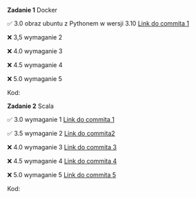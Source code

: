 **Zadanie 1** Docker

:white_check_mark: 3.0 obraz ubuntu z Pythonem w wersji 3.10 [Link do commita 1](https://github.com/OpalinskiJakub/EBIZNES/commit/4438ac05ca976a2549aae0b7a5c839c4c2205133)

:x: 3,5 wymaganie 2

:x: 4.0 wymaganie 3 

:x: 4.5 wymaganie 4 

:x: 5.0 wymaganie 5 


Kod: 

**Zadanie 2** Scala

:white_check_mark: 3.0 wymaganie 1 [Link do commita 1](https://github.com/OpalinskiJakub/EBIZNES/commit/d2047b4ceab02af06c36db166a960398bdd645b7)

:white_check_mark: 3.5 wymaganie 2 [Link do commita2 ](https://github.com/OpalinskiJakub/EBIZNES/commit/df0866fb0f839e8d9c4fd0e4d9b641a9ad5be199)

:x: 4.0 wymaganie 3 [Link do commita 3]()

:x: 4.5 wymaganie 4 [Link do commita 4]()

:x: 5.0 wymaganie 5 [Link do commita 5]()


Kod: 
